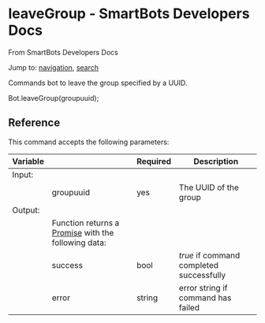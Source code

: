 # leaveGroup - SmartBots Developers Docs

From SmartBots Developers Docs

Jump to: [navigation](#mw-head), [search](#p-search)

Commands bot to leave the group specified by a UUID.

Bot.leaveGroup(groupuuid);

## Reference

This command accepts the following parameters:

| Variable |     | Required | Description |
| --- | --- | --- | --- |
| Input: |     |     |     |
|     | groupuuid | yes | The UUID of the group |
| Output: |     |     |     |
|     | Function returns a [Promise](https://www.mysmartbots.com/dev/docs/Bot_Playground/Callbacks_and_return_values "Bot Playground/Callbacks and return values") with the following data: |     |     |
|     | success | bool | _true_ if command completed successfully |
|     | error | string | error string if command has failed |
